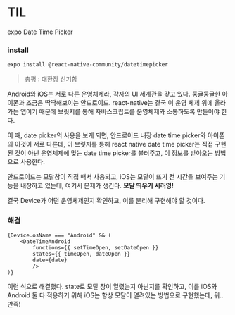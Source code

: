 # TIL

expo Date Time Picker

### install

```bash
expo install @react-native-community/datetimepicker
```

> 총평 : 대환장 신기함

Android와 iOS는 서로 다른 운영체제라, 각자의 UI 세계관을 갖고 있다. 둥글둥글한 아이폰과 조금은 딱딱해보이는 안드로이드. react-native는 결국 이 운영 체제 위에 올라가는 앱이기 때문에 브릿지를 통해 자바스크립트를 운영체제와 소통하도록 만들어야 한다.

이 때, date picker의 사용을 보게 되면, 안드로이드 내장 date time picker와 아이폰의 이것이 서로 다른데, 이 브릿지를 통해 react native date time picker는 직접 구현된 것이 아닌 운영체제에 맞는 date time picker를 불러주고, 이 정보를 받아오는 방법으로 사용한다.

안드로이드는 모달창이 직접 떠서 사용되고, iOS는 모달이 뜨기 전 시간을 보여주는 기능을 내장하고 있는데, 여기서 문제가 생긴다. **모달 띄우기 시러잉!**

결국 Device가 어떤 운영체제인지 확인하고, 이를 분리해 구현해야 할 것이다.

### 해결

```react
{Device.osName === "Android" && (
    <DateTimeAndroid
        functions={{ setTimeOpen, setDateOpen }}
        states={{ timeOpen, dateOpen }}
        date={date}
        />
)}
```

이런 식으로 해결했다. state로 모달 창이 열렸는지 아닌지를 확인하고, 이를 iOS와 Android 둘 다 적용하기 위해 iOS는 항상 모달이 열려있는 방법으로 구현했는데, 뭐.. 만족!
